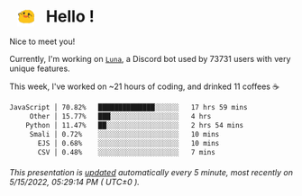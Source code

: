 <h1>   <img src="./spoink.gif" style="vertical-align:middle;" width="30px">   Hello ! </h1>

Nice to meet you!

Currently, I'm working on <a href='https://github.com/Asgarrrr/Luna'>`Luna`</a>, a Discord bot used by 73731 users with very unique features.

This week, I've worked on ~21 hours of coding, and drinked 11 coffees ☕

```
JavaScript │ 70.82%   ██████████████░░░░░░   17 hrs 59 mins
     Other │ 15.77%   ███░░░░░░░░░░░░░░░░░   4 hrs
    Python │ 11.47%   ██░░░░░░░░░░░░░░░░░░   2 hrs 54 mins
     Smali │ 0.72%    ░░░░░░░░░░░░░░░░░░░░   10 mins
       EJS │ 0.68%    ░░░░░░░░░░░░░░░░░░░░   10 mins
       CSV │ 0.48%    ░░░░░░░░░░░░░░░░░░░░   7 mins
```

###### This presentation is [updated](https://github.com/Asgarrrr) automatically every 5 minute, most recently on 5/15/2022, 05:29:14 PM ( UTC±0 ).